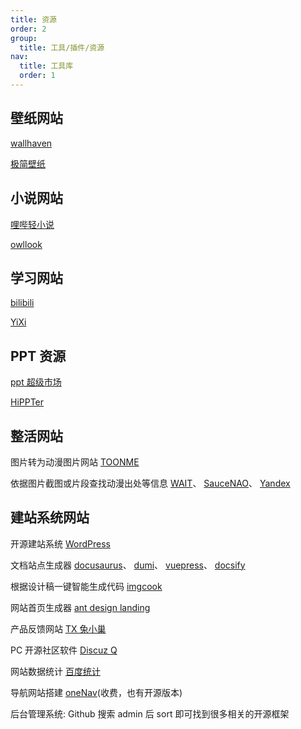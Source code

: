```yaml
---
title: 资源
order: 2
group:
  title: 工具/插件/资源
nav:
  title: 工具库
  order: 1
---
```


## 壁纸网站

[wallhaven](https://wallhaven.cc/)

[极简壁纸](https://bz.zzzmh.cn)

## 小说网站

[哩哔轻小说](http://www.linovelib.com/)

[owllook](https://github.com/howie6879/owllook)

## 学习网站

[bilibili](https://www.bilibili.com/)

[YiXi](https://yixi.tv/#/home)

## PPT 资源

[ppt 超级市场](http://ppt.sotary.com/web/wxapp/index.html)

[HiPPTer](http://www.hippter.com/)

## 整活网站

图片转为动漫图片网站 [TOONME](https://toonme.com/)

依据图片截图或片段查找动漫出处等信息
[WAIT](https://trace.moe)、
[SauceNAO](https://saucenao.com)、
[Yandex](https://yandex.com/images/)

## 建站系统网站

开源建站系统 [WordPress](https://cn.wordpress.org/)

文档站点生成器
[docusaurus](https://docusaurus.io/)、
[dumi](https://d.umijs.org/)、
[vuepress](https://www.vuepress.cn/)、
[docsify](https://docsify.js.org/#/)

根据设计稿一键智能生成代码 [imgcook](https://www.imgcook.com/)

网站首页生成器 [ant design landing](https://landing.ant.design/index-cn)

产品反馈网站 [TX 兔小巢](https://txc.qq.com/)

PC 开源社区软件 [Discuz Q](https://discuz.com/)

网站数据统计 [百度统计](https://tongji.baidu.com/web/welcome/login)

导航网站搭建 [oneNav](https://www.iotheme.cn/store/onenav.html)(收费，也有开源版本)

后台管理系统: Github 搜索 admin 后 sort 即可找到很多相关的开源框架
